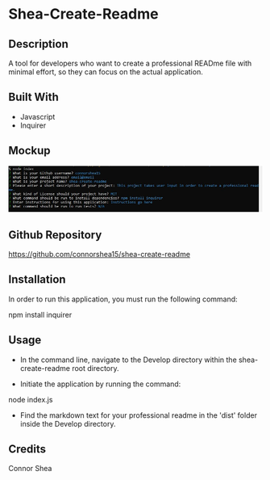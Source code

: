 # Shea-Create-Readme

## Description 

A tool for developers who want to create a professional READme file with minimal effort, so they can focus on the actual application. 


## Built With
* Javascript
* Inquirer


## Mockup
![](/Develop/images/mockup.JPG)


## Github Repository
https://github.com/connorshea15/shea-create-readme

## Installation

In order to run this application, you must run the following command:

npm install inquirer


## Usage 

* In the command line, navigate to the Develop directory within the shea-create-readme root directory. 

* Initiate the application by running the command:

node index.js

* Find the markdown text for your professional readme in the 'dist' folder inside the Develop directory.


## Credits

Connor Shea


  